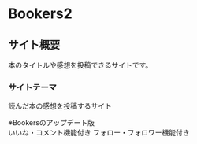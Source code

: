 # Bookers2

## サイト概要
本のタイトルや感想を投稿できるサイトです。

### サイトテーマ
読んだ本の感想を投稿するサイト

※Bookersのアップデート版<br>
いいね・コメント機能付き
フォロー・フォロワー機能付き
